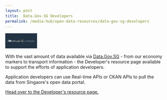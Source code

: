 ```yaml
---
layout: post
title:  Data.Gov.SG Developers
permalink: /media-hub/open-data-resources/data-gov-sg-developers
---
```


<div style="width:20%;display:flex;flex-wrap:wrap;">
  <div style="flex:20%"><a href="https://data.gov.sg/developer" target="_blank"><img alt="Data.Gov.SG Developers" src="/images/media-hub/open-data-resources/data-gov-sg-developers.jpeg"></a>
  </div>
</div>

With the vast amount of data available via <a href="https://data.gov.sg/" target="_blank">Data.Gov.SG</a> - from our economy markers to transport information - the Developer's resource page available to support the efforts of application developers.
  
Application developers can use Real-time APIs or CKAN APIs to pull the data from Singaore's open data portal.

<a href="https://data.gov.sg/developer" target="_blank">Head over to the Developer's resource page.</a>
